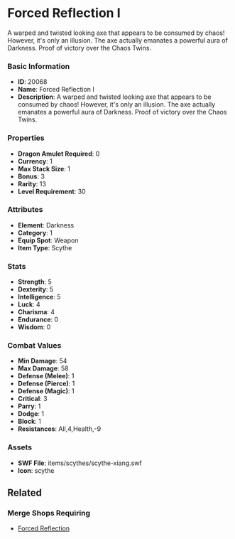 # Forced Reflection I

A warped and twisted looking axe that appears to be consumed by chaos! However, it's only an illusion. The axe actually emanates a powerful aura of Darkness. Proof of victory over the Chaos Twins.

### Basic Information

- **ID**: 20068
- **Name**: Forced Reflection I
- **Description**: A warped and twisted looking axe that appears to be consumed by chaos! However, it&#039;s only an illusion. The axe actually emanates a powerful aura of Darkness. Proof of victory over the Chaos Twins.

### Properties

- **Dragon Amulet Required**: 0
- **Currency**: 1
- **Max Stack Size**: 1
- **Bonus**: 3
- **Rarity**: 13
- **Level Requirement**: 30

### Attributes

- **Element**: Darkness
- **Category**: 1
- **Equip Spot**: Weapon
- **Item Type**: Scythe

### Stats

- **Strength**: 5
- **Dexterity**: 5
- **Intelligence**: 5
- **Luck**: 4
- **Charisma**: 4
- **Endurance**: 0
- **Wisdom**: 0

### Combat Values

- **Min Damage**: 54
- **Max Damage**: 58
- **Defense (Melee)**: 1
- **Defense (Pierce)**: 1
- **Defense (Magic)**: 1
- **Critical**: 3
- **Parry**: 1
- **Dodge**: 1
- **Block**: 1
- **Resistances**: All,4,Health,-9

### Assets

- **SWF File**: items/scythes/scythe-xiang.swf
- **Icon**: scythe

## Related

### Merge Shops Requiring

- [Forced Reflection](../merge-shops/338-forced-reflection.md)

